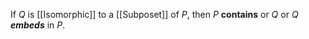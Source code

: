 If $Q$ is [[Isomorphic]] to a [[Subposet]] of $P$, then $P$ **contains** or $Q$ or $Q$ ***embeds*** in $P$.